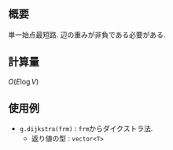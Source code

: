 ## 概要

単一始点最短路. 辺の重みが非負である必要がある.

## 計算量

$O(E\log V)$

## 使用例

* `g.dijkstra(frm)` : `frm`からダイクストラ法.
  * 返り値の型 : `vector<T>`
